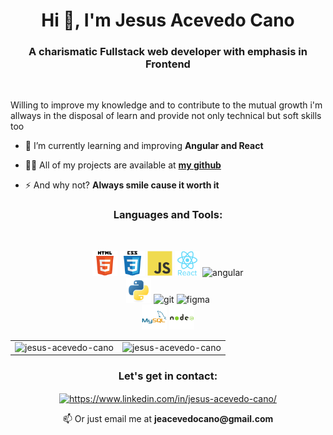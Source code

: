 <h1 align="center">Hi 👋, I'm Jesus Acevedo Cano</h1>
<h3 align="center">A charismatic Fullstack web developer with emphasis in Frontend</h3>
<br>
<p>Willing to improve my knowledge and to contribute to the mutual growth i'm allways in the disposal of learn and provide not only technical but soft skills too</p>

- 🌱 I’m currently learning and improving **Angular and React**

- 👨‍💻 All of my projects are available at [**my github**](https://github.com/Jesus-Acevedo-Cano)


- ⚡ And why not? **Always smile cause it worth it**


<h3 align="center">Languages and Tools:</h3><br>
<p align="center"> 
<img src="https://raw.githubusercontent.com/devicons/devicon/master/icons/html5/html5-original-wordmark.svg" alt="html5" width="40" height="40"/>
<img src="https://raw.githubusercontent.com/devicons/devicon/master/icons/css3/css3-original-wordmark.svg" alt="css3" width="40" height="40"/> 
<img src="https://raw.githubusercontent.com/devicons/devicon/master/icons/javascript/javascript-original.svg" alt="javascript" width="40" height="40"/> 
<img src="https://raw.githubusercontent.com/devicons/devicon/master/icons/react/react-original-wordmark.svg" alt="react" width="40" height="40"/> </a>
<img src="https://angular.io/assets/images/logos/angular/angular.svg" alt="angular" width="40" height="40"/>
<br>
<img src="https://raw.githubusercontent.com/devicons/devicon/master/icons/python/python-original.svg" alt="python" width="40" height="40"/>
<img src="https://www.vectorlogo.zone/logos/git-scm/git-scm-icon.svg" alt="git" width="40" height="40"/>
<img src="https://www.vectorlogo.zone/logos/figma/figma-icon.svg" alt="figma" width="40" height="40"/>
<br>
<img src="https://raw.githubusercontent.com/devicons/devicon/master/icons/mysql/mysql-original-wordmark.svg" alt="mysql" width="40" height="40"/>
<img src="https://raw.githubusercontent.com/devicons/devicon/master/icons/nodejs/nodejs-original-wordmark.svg" alt="nodejs" width="40" height="40"/>
 </p>
<table align="center">
    <tr>
        <td><img src="https://github-readme-stats.vercel.app/api?username=jesus-acevedo-cano&hide=issues&show_icons=true&theme=slateorange" alt="jesus-acevedo-cano" /></td>
        <td><img src="https://github-readme-stats.vercel.app/api/top-langs?username=jesus-acevedo-cano&show_icons=true&locale=en&layout=compact&theme=slateorange" alt="jesus-acevedo-cano" /></td>
    </tr>
</table>
<h3 align="center">Let's get in contact:</h3>
<p align="center">
<a href="https://linkedin.com/in/https://www.linkedin.com/in/jesus-acevedo-cano/" target="blank"><img align="center" src="https://raw.githubusercontent.com/rahuldkjain/github-profile-readme-generator/master/src/images/icons/Social/linked-in-alt.svg" alt="https://www.linkedin.com/in/jesus-acevedo-cano/" height="20" width="20" /></a>
</p>

<p align="center">📫 Or just email me at <strong>jeacevedocano@gmail.com</p>
